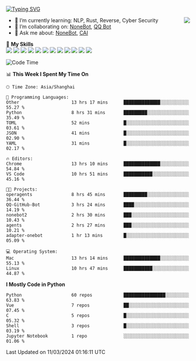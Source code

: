 [![Typing SVG](https://readme-typing-svg.herokuapp.com?size=25&duration=2500&color=8C43EA&vCenter=true&width=200&height=40&lines=Hi+there+%F0%9F%91%8B%F0%9F%8F%BB;I'm+yanyongyu)](https://git.io/typing-svg)

<a href="#">
  <img align="right" src="https://github-readme-stats.vercel.app/api?username=yanyongyu&count_private=true&show_icons=true&bg_color=15,f2f7fd,E0EAFC" />
</a>

- 🌱 I’m currently learning: NLP, Rust, Reverse, Cyber Security
- 👯 I’m collaborating on: [NoneBot](https://github.com/nonebot), [QQ Bot](https://github.com/Mrs4s/go-cqhttp)
- 💬 Ask me about: [NoneBot](https://github.com/nonebot), [CAI](https://github.com/cscs181/CAI)

🌟 **My Skills**  
![](https://img.shields.io/badge/-Python-3e74a2?style=flat-square&logo=Python&logoColor=fff)
![](https://img.shields.io/badge/-TypeScript-3178C6?style=flat-square&logo=TypeScript&logoColor=fff)
![](https://img.shields.io/badge/-Vue-4fc08d?style=flat-square&logo=Vue.js&logoColor=fff)
![](https://img.shields.io/badge/-React-2d98ce?style=flat-square&logo=React&logoColor=fff)
![](https://img.shields.io/badge/-FastAPI-009688?style=flat-square&logo=FastAPI&logoColor=fff)
![](https://img.shields.io/badge/-Linux-000000?style=flat-square&logo=Linux&logoColor=fff)
![](https://img.shields.io/badge/-Docker-2496ED?style=flat-square&logo=Docker&logoColor=fff)
![](https://img.shields.io/badge/-Kubernetes-326CE5?style=flat-square&logo=Kubernetes&logoColor=fff)
![](https://img.shields.io/badge/-GitHub%20Actions-2088FF?style=flat-square&logo=GitHubActions&logoColor=fff)
![](https://img.shields.io/badge/-PostgreSQL-4169E1?style=flat-square&logo=PostgreSQL&logoColor=fff)
![](https://img.shields.io/badge/-Redis-DC382D?style=flat-square&logo=Redis&logoColor=fff)
![](https://img.shields.io/badge/-MongoDB-47A248?style=flat-square&logo=MongoDB&logoColor=fff)

<!--START_SECTION:waka-->
![Code Time](http://img.shields.io/badge/Code%20Time-5%2C889%20hrs%2040%20mins-blue)

📊 **This Week I Spent My Time On** 

```text
🕑︎ Time Zone: Asia/Shanghai

💬 Programming Languages: 
Other                    13 hrs 17 mins      ██████████████░░░░░░░░░░░   55.27 % 
Python                   8 hrs 31 mins       █████████░░░░░░░░░░░░░░░░   35.49 % 
TOML                     52 mins             █░░░░░░░░░░░░░░░░░░░░░░░░   03.61 % 
JSON                     41 mins             █░░░░░░░░░░░░░░░░░░░░░░░░   02.90 % 
YAML                     31 mins             █░░░░░░░░░░░░░░░░░░░░░░░░   02.17 % 

🔥 Editors: 
Chrome                   13 hrs 10 mins      ██████████████░░░░░░░░░░░   54.84 % 
VS Code                  10 hrs 51 mins      ███████████░░░░░░░░░░░░░░   45.16 % 

🐱‍💻 Projects: 
operagents               8 hrs 45 mins       █████████░░░░░░░░░░░░░░░░   36.44 % 
QQ-GitHub-Bot            3 hrs 24 mins       ████░░░░░░░░░░░░░░░░░░░░░   14.19 % 
nonebot2                 2 hrs 30 mins       ███░░░░░░░░░░░░░░░░░░░░░░   10.43 % 
agents                   2 hrs 27 mins       ███░░░░░░░░░░░░░░░░░░░░░░   10.21 % 
adapter-onebot           1 hr 13 mins        █░░░░░░░░░░░░░░░░░░░░░░░░   05.09 % 

💻 Operating System: 
Mac                      13 hrs 14 mins      ██████████████░░░░░░░░░░░   55.13 % 
Linux                    10 hrs 47 mins      ███████████░░░░░░░░░░░░░░   44.87 % 
```

**I Mostly Code in Python** 

```text
Python                   60 repos            ████████████████░░░░░░░░░   63.83 % 
Vue                      7 repos             ██░░░░░░░░░░░░░░░░░░░░░░░   07.45 % 
C                        5 repos             █░░░░░░░░░░░░░░░░░░░░░░░░   05.32 % 
Shell                    3 repos             █░░░░░░░░░░░░░░░░░░░░░░░░   03.19 % 
Jupyter Notebook         1 repo              ░░░░░░░░░░░░░░░░░░░░░░░░░   01.06 % 
```




 Last Updated on 11/03/2024 01:16:11 UTC
<!--END_SECTION:waka-->
